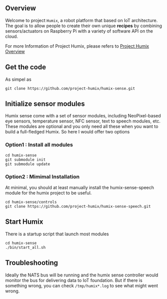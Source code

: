 ## Overview

Welcome to project `Humix`, a robot platform that based on IoT architecture. The goal is to allow people to create their own unique __recipes__ by combining sensors/actuators on Raspberry Pi with a variety of software API on the cloud.

For more Information of Project Humix, please refers to [Project Humix Overview](http://www.slideshare.net/jeffffreyliu/project-humix-overview)

## Get the code 

As simpel as

```
git clone https://github.com/project-humix/humix-sense.git
```

## Initialize sensor modules

Humix sense come with a set of sensor modules, including NeoPixel-based eye sensors, temperature sensor, NFC sensor, text to speech modules, etc. These modules are optional and you only need all these when you want to build a full-fledged Humix. So here I would offer two options

### Option1 : Install all modules

```
cd humix-sense
git submodule init
git submodule update
```

### Option2 : Mimimal Installation

At minimal, you should at least manually install the humix-sense-speech module for the humix project to be useful. 

```
cd humix-sense/controls
git clone https://github.com/project-humix/humix-sense-speech.git
```


## Start Humix

There is a startup script that launch most modules

```
cd humix-sense
./bin/start_all.sh
```

## Troubleshooting

Ideally the NATS bus will be running and the humix sense controller would monitor the bus for delivering data to IoT foundation. But if there is something wrong, you can check `/tmp/humix*.log` to see what might went wrong. 

